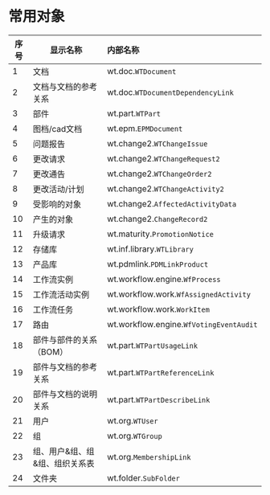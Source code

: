 # 常用对象

| 序号 | 显示名称                       | 内部名称                                |
| ---- | ------------------------------ | :-------------------------------------- |
| 1    | 文档                           | wt.doc.`WTDocument`                     |
| 2    | 文档与文档的参考关系           | wt.doc.`WTDocumentDependencyLink`       |
| 3    | 部件                           | wt.part.`WTPart`                        |
| 4    | 图档/cad文档                   | wt.epm.`EPMDocument`                    |
| 5    | 问题报告                       | wt.change2.`WTChangeIssue`              |
| 6    | 更改请求                       | wt.change2.`WTChangeRequest2`           |
| 7    | 更改通告                       | wt.change2.`WTChangeOrder2`             |
| 8    | 更改活动/计划                  | wt.change2.`WTChangeActivity2`          |
| 9    | 受影响的对象                   | wt.change2.`AffectedActivityData`       |
| 10   | 产生的对象                     | wt.change2.`ChangeRecord2`              |
| 11   | 升级请求                       | wt.maturity.`PromotionNotice`           |
| 12   | 存储库                         | wt.inf.library.`WTLibrary`              |
| 13   | 产品库                         | wt.pdmlink.`PDMLinkProduct`             |
| 14   | 工作流实例                     | wt.workflow.engine.`WfProcess`          |
| 15   | 工作流活动实例                 | wt.workflow.work.`WfAssignedActivity`   |
| 16   | 工作流任务                     | wt.workflow.work.`WorkItem`             |
| 17   | 路由                           | wt.workflow.engine.`WfVotingEventAudit` |
| 18   | 部件与部件的关系（BOM）        | wt.part.`WTPartUsageLink`               |
| 19   | 部件与文档的参考关系           | wt.part.`WTPartReferenceLink`           |
| 20   | 部件与文档的说明关系           | wt.part.`WTPartDescribeLink`            |
| 21   | 用户                           | wt.org.`WTUser`                         |
| 22   | 组                             | wt.org.`WTGroup`                        |
| 23   | 组、用户&组、组&组、组织关系表 | wt.org.`MembershipLink`                 |
| 24   | 文件夹                         | wt.folder.`SubFolder`                   |